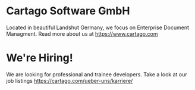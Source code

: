 # Cartago Software GmbH

Located in beautiful Landshut Germany, we focus on Enterprise Document Managment. Read more about us at https://www.cartago.com

# We're Hiring!

We are looking for professional and trainee developers. Take a look at our job listings https://cartago.com/ueber-uns/karriere/

